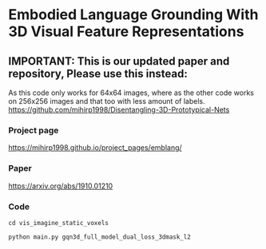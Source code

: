 # Embodied Language Grounding With 3D Visual Feature Representations

## IMPORTANT: This is our updated paper and repository, Please use this instead:
As this code only works for 64x64 images, where as the other code works on 256x256 images and that too with less amount of labels.
https://github.com/mihirp1998/Disentangling-3D-Prototypical-Nets


### Project page

https://mihirp1998.github.io/project_pages/emblang/

### Paper
https://arxiv.org/abs/1910.01210

### Code
```
cd vis_imagine_static_voxels

python main.py gqn3d_full_model_dual_loss_3dmask_l2
```
